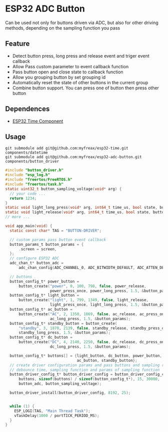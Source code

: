 # ESP32 ADC Button

Can be used not only for buttons driven via ADC, but also for other driving methods, depending on the sampling function you pass

## Feature

- Detect button press, long press and release event and triger event callback
- Allow Pass custom parameter to event callback function
- Pass button open and close state to callback function
- Allow you grouping button by set grouping id
- Automatically reset the state of other buttons in the current group
- Combine button support. You can press one of button then press other button

## Dependences
- [ESP32 Time Component](https://github.com/myfreax/esp32-time)

## Usage

```shell
git submodule add git@github.com:myfreax/esp32-time.git components/datetime
git submodule add git@github.com:myfreax/esp32-adc-button.git components/button_driver
```

```c
#include "button_driver.h"
#include "esp_log.h"
#include "freertos/FreeRTOS.h"
#include "freertos/task.h"
static uint32_t button_sampling_voltage(void* arg) {
  // your code ...
  return 1234;
}
static void light_long_press(void* arg, int64_t time_us, bool state, button_config_t* button) {}
static void light_release(void* arg, int64_t time_us, bool state, button_config_t* button) {}
// more ...

void app_main(void) {
  static const char* TAG = "BUTTON-DRIVER";

  // custom params pass button event callback  
  button_params_t button_params = {
      .screen = screen,
  };
  // configure ESP32 ADC
  adc_chan_t* button_adc =
      adc_chan_config(ADC_CHANNEL_0, ADC_BITWIDTH_DEFAULT, ADC_ATTEN_DB_12);

  // buttons
  button_config_t* power_button =
      button_create("power", 0, 100, 798, false, power_release,
                    power_press_once, power_long_press, 1.5, &button_params);
  button_config_t* light_button =
      button_create("light", 1, 799, 1349, false, light_release,
                    light_press_once, light_long_press, 1.5, &button_params);
  button_config_t* ac_button =
      button_create("AC", 2, 1350, 1869, false, ac_release, ac_press_once,
                    ac_long_press, 1.5, &button_params);
  button_config_t* standby_button = button_create(
      "standby", 3, 1870, 2139, false, standby_release, standby_press_once,
      standby_long_press, 1.5, &button_params);
  button_config_t* dc_button =
      button_create("DC", 4, 2140, 2250, false, dc_release, dc_press_once,
                    dc_long_press, 1.5, &button_params);

  button_config_t* buttons[] = {light_button, dc_button, power_button,
                                ac_button, standby_button};
  // create driver configuration params and pass buttons and sampling rate,
  // debounce time, sampling function and params of sampling function
  button_driver_config_t* button_driver_config = button_driver_config_create(
      buttons, sizeof(buttons) / sizeof(button_config_t*), 15, 30000,
      button_adc, button_sampling_voltage);

  button_driver_install(button_driver_config, 8192, 25);


  while (1) {
    ESP_LOGI(TAG, "Main Thread Task");
    vTaskDelay(1000 / portTICK_PERIOD_MS);
  }
}
```